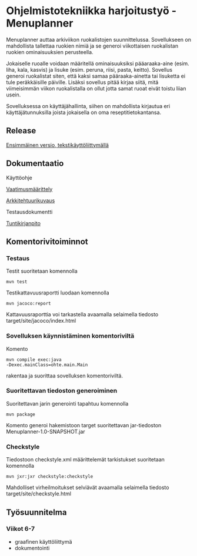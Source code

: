<h1>Ohjelmistotekniikka harjoitustyö - Menuplanner</h1>

Menuplanner auttaa arkiviikon ruokalistojen suunnittelussa. Sovellukseen on mahdollista tallettaa ruokien nimiä ja se generoi viikottaisen ruokalistan ruokien ominaisuuksien perusteella.

Jokaiselle ruoalle voidaan määritellä ominaisuuksiksi pääaraaka-aine (esim. liha, kala, kasvis) ja lisuke (esim. peruna, riisi, pasta, keitto). Sovellus generoi ruokalistat siten, että kaksi samaa pääraaka-ainetta tai lisuketta ei tule peräkkäisille päiville. Lisäksi sovellus pitää kirjaa siitä, mitä viimeisimmän viikon ruokalistalla on ollut jotta samat ruoat eivät toistu liian usein.

Sovelluksessa on käyttäjähallinta, siihen on mahdollista kirjautua eri käyttäjätunnuksilla joista jokaisella on oma reseptitietokantansa.

<h2>Release</h2>

[Ensimmäinen versio, tekstikäyttöliittymällä](https://github.com/shlevanto/menuplanner/releases)

<h2>Dokumentaatio</h2>

Käyttöohje

[Vaatimusmäärittely](/dokumentaatio/vaatimusmaarittely.md)

[Arkkitehtuurikuvaus](/dokumentaatio/arkkitehtuuri.md)

Testausdokumentti

[Tuntikirjanpito](/dokumentaatio/tuntikirjanpito.md)

<h2>Komentorivitoiminnot</h2>

<h3>Testaus</h3>

Testit suoritetaan komennolla

<code>mvn test </code>

Testikattavuusraportti luodaan komennolla

<code>mvn jacoco:report</code>

Kattavuusraporttia voi tarkastella avaamalla selaimella tiedosto target/site/jacoco/index.html

<h3>Sovelluksen käynnistäminen komentoriviltä</h3>

Komento

<code>mvn compile exec:java -Dexec.mainClass=ohte.main.Main</code>

rakentaa ja suorittaa sovelluksen komentoriviltä.

<h3>Suoritettavan tiedoston generoiminen</h3>

Suoritettavan jarin generointi tapahtuu komennolla

<code>mvn package</code>

Komento generoi hakemistoon target suoritettavan jar-tiedoston Menuplanner-1.0-SNAPSHOT.jar

<h3>Checkstyle</h3>

Tiedostoon checkstyle.xml määrittelemät tarkistukset suoritetaan komennolla

<code>mvn jxr:jxr checkstyle:checkstyle</code>

Mahdolliset virheilmoitukset selviävät avaamalla selaimella tiedosto target/site/checkstyle.html

<!---
JavaDoc
JavaDoc generoidaan komennolla
mvn javadoc:javadoc
JavaDocia voi tarkastella avaamalla selaimella tiedosto target/site/apidocs/index.html
--->

<h2>Työsuunnitelma</h2>

<h3>Viikot 6-7</h3>

- graafinen käyttöliittymä
- dokumentointi

